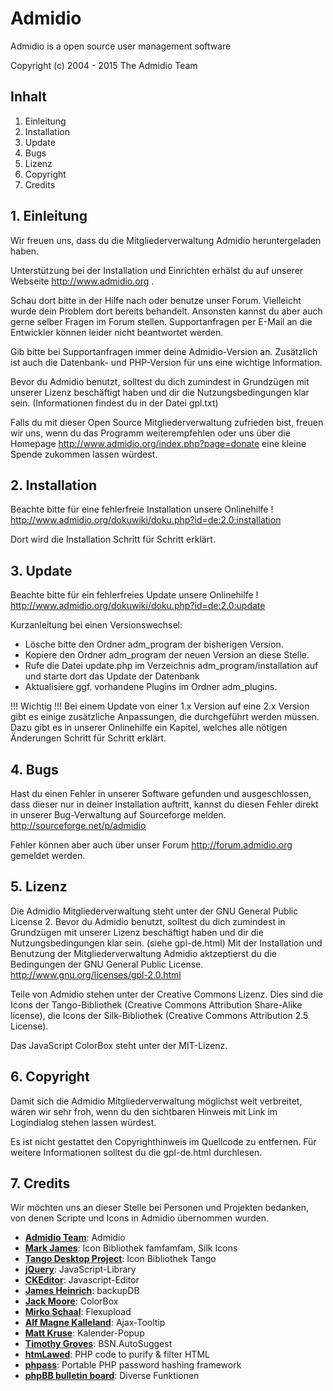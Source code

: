 # Admidio

Admidio is a open source user management software

Copyright (c) 2004 - 2015 The Admidio Team


## Inhalt

1. Einleitung
2. Installation
3. Update
4. Bugs
5. Lizenz
6. Copyright
7. Credits


## 1. Einleitung

Wir freuen uns, dass du die Mitgliederverwaltung Admidio heruntergeladen
haben.

Unterstützung bei der Installation und Einrichten erhälst du auf
unserer Webseite http://www.admidio.org .

Schau dort bitte in der Hilfe nach oder benutze unser Forum. Vielleicht
wurde dein Problem dort bereits behandelt. Ansonsten kannst du
aber auch gerne selber Fragen im Forum stellen. Supportanfragen per
E-Mail an die Entwickler können leider nicht beantwortet werden.

Gib bitte bei Supportanfragen immer deine Admidio-Version an.
Zusätzlich ist auch die Datenbank- und PHP-Version für uns eine wichtige
Information.

Bevor du Admidio benutzt, solltest du dich zumindest in Grundzügen mit
unserer Lizenz beschäftigt haben und dir die Nutzungsbedingungen klar
sein. (Informationen findest du in der Datei gpl.txt)

Falls du mit dieser Open Source Mitgliederverwaltung zufrieden bist,
freuen wir uns, wenn du das Programm weiterempfehlen oder uns über
die Homepage http://www.admidio.org/index.php?page=donate eine kleine
Spende zukommen lassen würdest.


## 2. Installation

Beachte bitte für eine fehlerfreie Installation unsere Onlinehilfe !
http://www.admidio.org/dokuwiki/doku.php?id=de:2.0:installation

Dort wird die Installation Schritt für Schritt erklärt.


## 3. Update

Beachte bitte für ein fehlerfreies Update unsere Onlinehilfe !
http://www.admidio.org/dokuwiki/doku.php?id=de:2.0:update

Kurzanleitung bei einen Versionswechsel:

- Lösche bitte den Ordner adm_program der bisherigen Version.
- Kopiere den Ordner adm_program der neuen Version an diese Stelle.
- Rufe die Datei update.php im Verzeichnis adm_program/installation
  auf und starte dort das Update der Datenbank
- Aktualisiere ggf. vorhandene Plugins im Ordner adm_plugins.

!!! Wichtig !!!
Bei einem Update von einer 1.x Version auf eine 2.x Version gibt es einige
zusätzliche Anpassungen, die durchgeführt werden müssen. Dazu gibt es in
unserer Onlinehilfe ein Kapitel, welches alle nötigen Änderungen
Schritt für Schritt erklärt.


## 4. Bugs

Hast du einen Fehler in unserer Software gefunden und ausgeschlossen,
dass dieser nur in deiner Installation auftritt, kannst du diesen Fehler
direkt in unserer Bug-Verwaltung auf Sourceforge melden.
http://sourceforge.net/p/admidio

Fehler können aber auch über unser Forum http://forum.admidio.org
gemeldet werden.


## 5. Lizenz

Die Admidio Mitgliederverwaltung steht unter der GNU General Public
License 2. Bevor du Admidio benutzt, solltest du dich zumindest in
Grundzügen mit unserer Lizenz beschäftigt haben und dir die
Nutzungsbedingungen klar sein. (siehe gpl-de.html)  Mit der Installation
und Benutzung der Mitgliederverwaltung Admidio aktzeptierst du die
Bedingungen der GNU General Public License.
http://www.gnu.org/licenses/gpl-2.0.html

Teile von Admidio stehen unter der Creative Commons Lizenz. Dies sind die
Icons der Tango-Bibliothek (Creative Commons Attribution Share-Alike license),
die Icons der Silk-Bibliothek (Creative Commons Attribution 2.5 License).

Das JavaScript ColorBox steht unter der MIT-Lizenz.

## 6. Copyright

Damit sich die Admidio Mitgliederverwaltung möglichst weit verbreitet,
wären wir sehr froh, wenn du den sichtbaren Hinweis mit Link im
Logindialog stehen lassen würdest.

Es ist nicht gestattet den Copyrighthinweis im Quellcode zu entfernen.
Für weitere Informationen solltest du die gpl-de.html durchlesen.


## 7. Credits

Wir möchten uns an dieser Stelle bei Personen und Projekten bedanken,
von denen Scripte und Icons in Admidio übernommen wurden.

- **[Admidio Team](http://www.admidio.org/index.php?page=team)**: Admidio
- **[Mark James](http://www.famfamfam.com)**: Icon Bibliothek famfamfam, Silk Icons
- **[Tango Desktop Project](http://tango.freedesktop.org)**: Icon Bibliothek Tango
- **[jQuery](http://www.jquery.com)**: JavaScript-Library
- **[CKEditor](http://www.ckeditor.com)**: Javascript-Editor
- **[James Heinrich](http://www.silisoftware.com)**: backupDB
- **[Jack Moore](http://colorpowered.com/colorbox)**: ColorBox
- **[Mirko Schaal](http://www.splinelab.de/flexupload)**: Flexupload
- **[Alf Magne Kalleland](http://www.dhtmlgoodies.com)**: Ajax-Tooltip
- **[Matt Kruse](http://www.mattkruse.com)**: Kalender-Popup
- **[Timothy Groves](http://www.brandspankingnew.net)**: BSN.AutoSuggest
- **[htmLawed](http://www.bioinformatics.org/phplabware/internal_utilities/htmLawed/)**: PHP code to purify & filter HTML
- **[phpass](http://www.openwall.com/phpass/)**: Portable PHP password hashing framework
- **[phpBB bulletin board](http://www.phpbb.com)**: Diverse Funktionen

